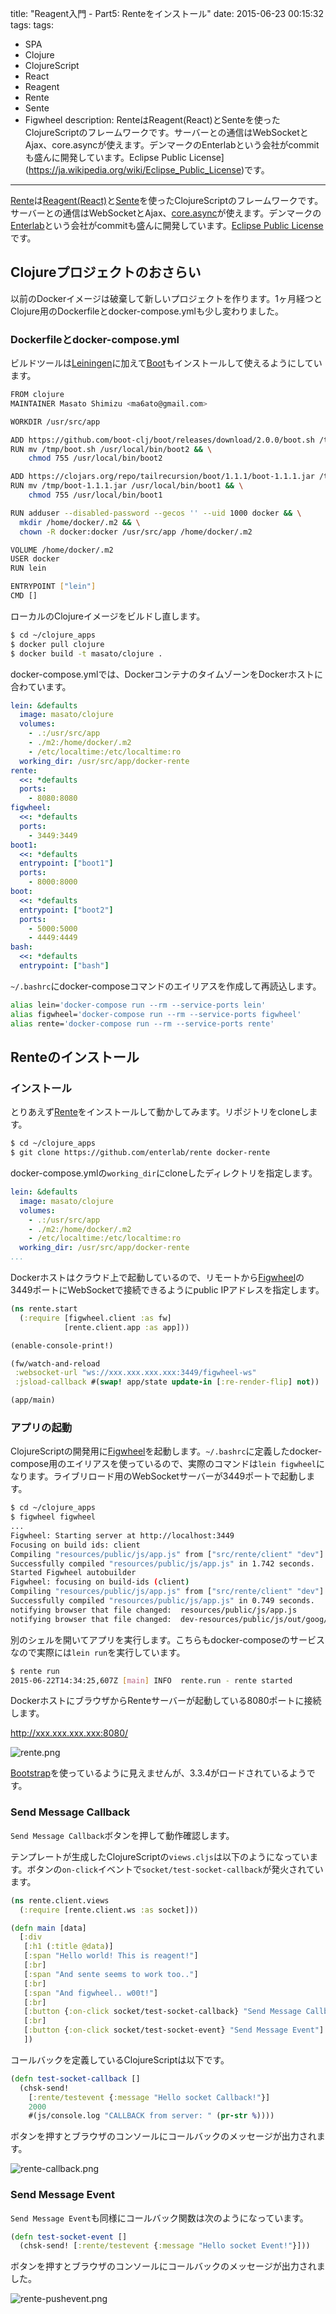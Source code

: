 title: "Reagent入門 - Part5: Renteをインストール"
date: 2015-06-23 00:15:32
tags:
tags:
 - SPA
 - Clojure
 - ClojureScript
 - React
 - Reagent
 - Rente
 - Sente
 - Figwheel
description: RenteはReagent(React)とSenteを使ったClojureScriptのフレームワークです。サーバーとの通信はWebSocketとAjax、core.asyncが使えます。デンマークのEnterlabという会社がcommitも盛んに開発しています。Eclipse Public License](https://ja.wikipedia.org/wiki/Eclipse_Public_License)です。
---

[Rente](https://github.com/enterlab/rente)は[Reagent(React)](https://github.com/reagent-project/reagent)と[Sente](https://github.com/ptaoussanis/sente)を使ったClojureScriptのフレームワークです。サーバーとの通信はWebSocketとAjax、[core.async](https://github.com/clojure/core.async)が使えます。デンマークの[Enterlab](http://enterlab.com/)という会社がcommitも盛んに開発しています。[Eclipse Public License](https://ja.wikipedia.org/wiki/Eclipse_Public_License)です。

<!-- more -->

## Clojureプロジェクトのおさらい

以前のDockerイメージは破棄して新しいプロジェクトを作ります。1ヶ月経つとClojure用のDockerfileとdocker-compose.ymlも少し変わりました。

### Dockerfileとdocker-compose.yml

ビルドツールは[Leiningen](http://leiningen.org/)に加えて[Boot](https://github.com/boot-clj/boot)もインストールして使えるようにしています。

```bash ~/clojure_apps/Dockerfile
FROM clojure
MAINTAINER Masato Shimizu <ma6ato@gmail.com>

WORKDIR /usr/src/app

ADD https://github.com/boot-clj/boot/releases/download/2.0.0/boot.sh /tmp/
RUN mv /tmp/boot.sh /usr/local/bin/boot2 && \
    chmod 755 /usr/local/bin/boot2

ADD https://clojars.org/repo/tailrecursion/boot/1.1.1/boot-1.1.1.jar /tmp/
RUN mv /tmp/boot-1.1.1.jar /usr/local/bin/boot1 && \
    chmod 755 /usr/local/bin/boot1

RUN adduser --disabled-password --gecos '' --uid 1000 docker && \
  mkdir /home/docker/.m2 && \
  chown -R docker:docker /usr/src/app /home/docker/.m2

VOLUME /home/docker/.m2
USER docker
RUN lein

ENTRYPOINT ["lein"]
CMD []
```

ローカルのClojureイメージをビルドし直します。

```bash
$ cd ~/clojure_apps
$ docker pull clojure
$ docker build -t masato/clojure .
```

docker-compose.ymlでは、DockerコンテナのタイムゾーンをDockerホストに合わています。

```yaml ~/clojure_apps/docker-compose.yml
lein: &defaults
  image: masato/clojure
  volumes:
    - .:/usr/src/app
    - ./m2:/home/docker/.m2
    - /etc/localtime:/etc/localtime:ro
  working_dir: /usr/src/app/docker-rente
rente:
  <<: *defaults
  ports:
    - 8080:8080
figwheel:
  <<: *defaults
  ports:
    - 3449:3449
boot1:
  <<: *defaults
  entrypoint: ["boot1"]
  ports:
    - 8000:8000
boot:
  <<: *defaults
  entrypoint: ["boot2"]
  ports:
    - 5000:5000
    - 4449:4449
bash:
  <<: *defaults
  entrypoint: ["bash"]
```

`~/.bashrc`にdocker-composeコマンドのエイリアスを作成して再読込します。

```bash ~/.bashrc
alias lein='docker-compose run --rm --service-ports lein'
alias figwheel='docker-compose run --rm --service-ports figwheel'
alias rente='docker-compose run --rm --service-ports rente'
```

## Renteのインストール

### インストール

とりあえず[Rente](https://github.com/enterlab/rente)をインストールして動かしてみます。リポジトリをcloneします。

```bash
$ cd ~/clojure_apps
$ git clone https://github.com/enterlab/rente docker-rente
```

docker-compose.ymlの`working_dir`にcloneしたディレクトリを指定します。

```yaml ~/clojure_apps/docker-compose.yml
lein: &defaults
  image: masato/clojure
  volumes:
    - .:/usr/src/app
    - ./m2:/home/docker/.m2
    - /etc/localtime:/etc/localtime:ro
  working_dir: /usr/src/app/docker-rente
...
```

Dockerホストはクラウド上で起動しているので、リモートから[Figwheel](https://github.com/bhauman/lein-figwheel/)の3449ポートにWebSocketで接続できるようにpublic IPアドレスを指定します。

```clj ~/clojure_apps/docker-rente/dev/start.cljs
(ns rente.start
  (:require [figwheel.client :as fw]
            [rente.client.app :as app]))

(enable-console-print!)

(fw/watch-and-reload
 :websocket-url "ws://xxx.xxx.xxx.xxx:3449/figwheel-ws"
 :jsload-callback #(swap! app/state update-in [:re-render-flip] not))

(app/main)
```

### アプリの起動

ClojureScriptの開発用に[Figwheel](https://github.com/bhauman/lein-figwheel)を起動します。`~/.bashrc`に定義したdocker-compose用のエイリアスを使っているので、実際のコマンドは`lein figwheel`になります。ライブリロード用のWebSocketサーバーが3449ポートで起動します。

```bash
$ cd ~/clojure_apps
$ figwheel figwheel
...
Figwheel: Starting server at http://localhost:3449
Focusing on build ids: client
Compiling "resources/public/js/app.js" from ["src/rente/client" "dev"]...
Successfully compiled "resources/public/js/app.js" in 1.742 seconds.
Started Figwheel autobuilder
Figwheel: focusing on build-ids (client)
Compiling "resources/public/js/app.js" from ["src/rente/client" "dev"]...
Successfully compiled "resources/public/js/app.js" in 0.749 seconds.
notifying browser that file changed:  resources/public/js/app.js
notifying browser that file changed:  dev-resources/public/js/out/goog/deps.js
```

別のシェルを開いてアプリを実行します。こちらもdocker-composeのサービスなので実際には`lein run`を実行しています。

```bash
$ rente run
2015-06-22T14:34:25,607Z [main] INFO  rente.run - rente started
```

DockerホストにブラウザからRenteサーバーが起動している8080ポートに接続します。

http://xxx.xxx.xxx.xxx:8080/

![rente.png](/2015/06/23/reagent-rente-install/rente.png)

[Bootstrap](http://getbootstrap.com/)を使っているように見えませんが、3.3.4がロードされているようです。

### Send Message Callback

`Send Message Callback`ボタンを押して動作確認します。

テンプレートが生成したClojureScriptの`views.cljs`は以下のようになっています。ボタンの`on-click`イベントで`socket/test-socket-callback`が発火されています。

```clj ~/clojure_apps/docker-rente/src/rente/client/views.cljs
(ns rente.client.views
  (:require [rente.client.ws :as socket]))

(defn main [data]
  [:div
   [:h1 (:title @data)]
   [:span "Hello world! This is reagent!"]
   [:br]
   [:span "And sente seems to work too.."]
   [:br]
   [:span "And figwheel.. w00t!"]
   [:br]
   [:button {:on-click socket/test-socket-callback} "Send Message Callback"]
   [:br]
   [:button {:on-click socket/test-socket-event} "Send Message Event"]
   ])
```

コールバックを定義しているClojureScriptは以下です。

```clj ~/clojure_apps/docker-rente/src/rente/client/ws.cljs
(defn test-socket-callback []
  (chsk-send!
    [:rente/testevent {:message "Hello socket Callback!"}]
    2000
    #(js/console.log "CALLBACK from server: " (pr-str %))))
```

ボタンを押すとブラウザのコンソールにコールバックのメッセージが出力されます。

![rente-callback.png](/2015/06/23/reagent-rente-install/rente-callback.png)


### Send Message Event

`Send Message Event`も同様にコールバック関数は次のようになっています。


```clj ~/clojure_apps/docker-rente/src/rente/client/ws.cljs
(defn test-socket-event []
  (chsk-send! [:rente/testevent {:message "Hello socket Event!"}]))
```

ボタンを押すとブラウザのコンソールにコールバックのメッセージが出力されました。

![rente-pushevent.png](/2015/06/23/reagent-rente-install/rente-pushevent.png)


